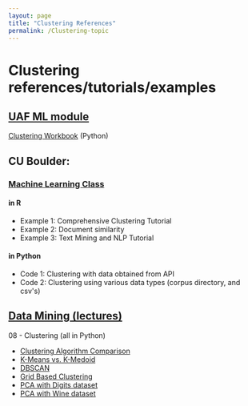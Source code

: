 ```yaml
---
layout: page
title: "Clustering References"
permalink: /Clustering-topic
---
```


# Clustering references/tutorials/examples

## [UAF ML module](../UAF/MachineLearning/UAF-ML-Module.md)

[Clustering Workbook](../UAF/MachineLearning/Clustering%20Workbook.html) (Python)

## CU Boulder: 

### [Machine Learning Class](../CU-Boulder/MachineLearning/Clustering/CUB-ML_Clustering.md)

#### in R

- Example 1: Comprehensive Clustering Tutorial
- Example 2: Document similarity
- Example 3: Text Mining and NLP Tutorial

#### in Python

- Code 1: Clustering with data obtained from API
- Code 2: Clustering using various data types (corpus directory, and csv's)

## [Data Mining (lectures)](../CU-Boulder/DataMining/Lectures.md)
08 - Clustering (all in Python)
- [Clustering Algorithm Comparison](../CU-Boulder/DataMining/Lecture-Tutorials/08-Clustering/ClusteringComparison.html)
- [K-Means vs. K-Medoid](../CU-Boulder/DataMining/Lecture-Tutorials/08-Clustering/KMeans_VS_KMedoid.html)
- [DBSCAN](../CU-Boulder/DataMining/Lecture-Tutorials/08-Clustering/DBSCAN.html)
- [Grid Based Clustering](../CU-Boulder/DataMining/Lecture-Tutorials/08-Clustering/GridBasedClustering.html)
- [PCA with Digits dataset](../CU-Boulder/DataMining/Lecture-Tutorials/08-Clustering/PCA_Digits.html)
- [PCA with Wine dataset](../CU-Boulder/DataMining/Lecture-Tutorials/08-Clustering/PCA_for_Wine.html)

